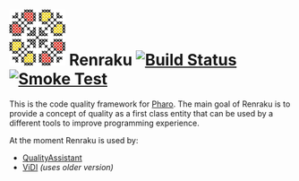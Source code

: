 ![Renraku logo](media/logo_100.png) Renraku [![Build Status](https://travis-ci.org/Uko/Renraku.svg?branch=master)](https://travis-ci.org/Uko/Renraku) [![Smoke Test](https://img.shields.io/jenkins/s/https/ci.inria.fr/pharo-contribution/Renraku-SmokeTest.svg?label=smoke%20test)](https://ci.inria.fr/pharo-contribution/job/Renraku-SmokeTest/)
=======

This is the code quality framework for [Pharo](http://pharo.org). The main goal of Renraku is to provide a concept of quality as a first class entity that can be used by a different tools to improve programming experience.

At the moment Renraku is used by:

 * [QualityAssistant](https://github.com/Uko/QualityAssistant)
 * [ViDI](https://github.com/Uko/Vidi) _(uses older version)_
